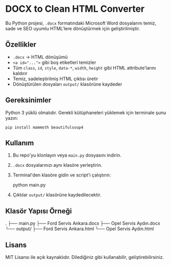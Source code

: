 
DOCX to Clean HTML Converter
============================

Bu Python projesi, `.docx` formatındaki Microsoft Word dosyalarını temiz, sade ve SEO uyumlu HTML'lere dönüştürmek için geliştirilmiştir.

Özellikler
----------
- `.docx` → HTML dönüşümü
- `<a id="...">` gibi boş etiketleri temizler
- Tüm `class`, `id`, `style`, `data-*`, `width`, `height` gibi HTML attribute’larını kaldırır
- Temiz, sadeleştirilmiş HTML çıktısı üretir
- Dönüştürülen dosyaları `output/` klasörüne kaydeder

Gereksinimler
-------------
Python 3 yüklü olmalıdır. Gerekli kütüphaneleri yüklemek için terminale şunu yazın:

    pip install mammoth beautifulsoup4

Kullanım
--------
1. Bu repo'yu klonlayın veya `main.py` dosyasını indirin.
2. `.docx` dosyalarınızı aynı klasöre yerleştirin.
3. Terminal'den klasöre gidin ve script'i çalıştırın:

    python main.py

4. Çıktılar `output/` klasörüne kaydedilecektir.

Klasör Yapısı Örneği
--------------------
.
├── main.py
├── Ford Servis Ankara.docx
├── Opel Servis Aydın.docx
└── output/
    ├── Ford Servis Ankara.html
    └── Opel Servis Aydın.html

Lisans
------
MIT Lisansı ile açık kaynaklıdır. Dilediğiniz gibi kullanabilir, geliştirebilirsiniz.
